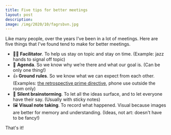 ```yaml
---
title: Five tips for better meetings
layout: post
description:
image: /img/2020/10/fagrsbvn.jpg
---
```


Like many people, over the years I've been in a lot of meetings. Here are five things that I've found tend to make for better meetings.

- 🙋‍♀️ **Facilitator**. To help us stay on topic and stay on time. (Example: jazz hands to signal off topic)
- 📅 **Agenda**. So we know why we’re there and what our goal is. (Can be only one thing!)
- 👍 **Ground rules**. So we know what we can expect from each other. (Examples: [the retrospective prime directive](https://www.retrospectivewiki.org/index.php?title=The_Prime_Directive), phone use outside the room only)
- 🤫 **Silent brainstorming**. To let all the ideas surface, and to let everyone have their say. (Usually with sticky notes)
- 🖼 **Visual note taking**. To record what happened. Visual because images are better for memory and understanding. (Ideas, not art: doesn't have to be fancy!)

That's it!
